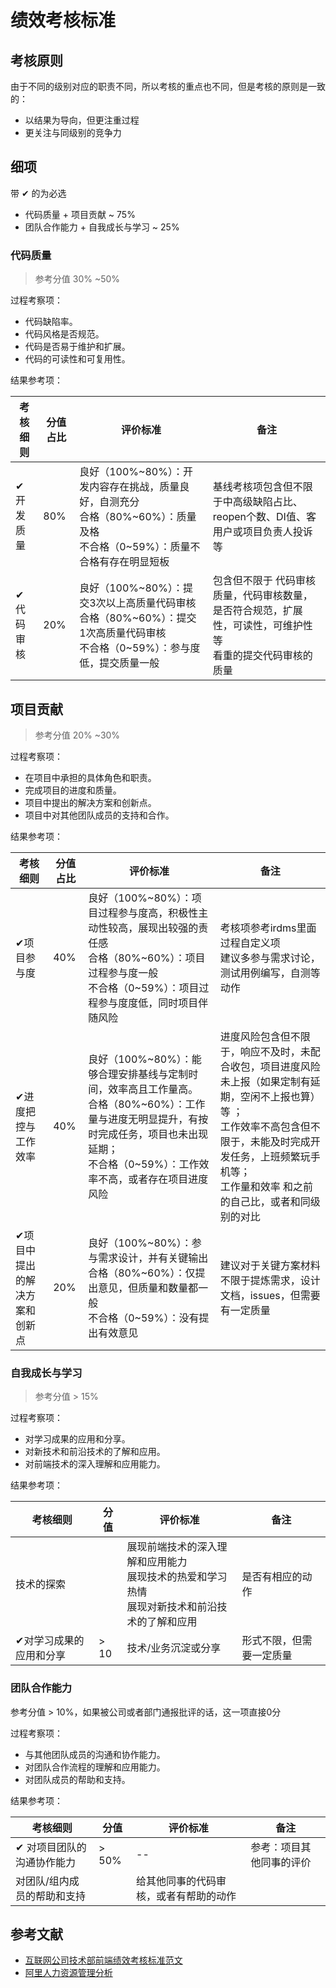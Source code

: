 # 绩效考核标准

## 考核原则

由于不同的级别对应的职责不同，所以考核的重点也不同，但是考核的原则是一致的：

+ 以结果为导向，但更注重过程
+ 更关注与同级别的竞争力

## 细项

带 ✔ 的为必选

+ 代码质量 + 项目贡献 ~ 75%
+ 团队合作能力 + 自我成长与学习 ~ 25%

### 代码质量

> 参考分值 30% ~50%

过程考察项：

+ 代码缺陷率。
+ 代码风格是否规范。
+ 代码是否易于维护和扩展。
+ 代码的可读性和可复用性。

结果参考项：

| 考核细则 | 分值占比 | 评价标准 | 备注 |
| ----- | ------ | ------ | ------ |
| ✔开发质量 | 80%| 良好（100%~80%）：开发内容存在挑战，质量良好，自测充分 <br>  合格（80%~60%）：质量及格 <br> 不合格（0~59%）：质量不合格有存在明显短板 | 基线考核项包含但不限于中高级缺陷占比、reopen个数、DI值、客用户或项目负责人投诉等 | 
| ✔代码审核 | 20%| 良好（100%~80%）：提交3次以上高质量代码审核 <br>  合格（80%~60%）：提交1次高质量代码审核 <br> 不合格（0~59%）：参与度低，提交质量一般 | 包含但不限于 代码审核质量，代码审核数量，是否符合规范，扩展性，可读性，可维护性 等 <br> 看重的提交代码审核的质量 | 

## 项目贡献

> 参考分值 20% ~30%

过程考察项：

- 在项目中承担的具体角色和职责。
- 完成项目的进度和质量。
- 项目中提出的解决方案和创新点。
- 项目中对其他团队成员的支持和合作。

结果参考项：

| 考核细则 | 分值占比 | 评价标准 | 备注 |
| ----- | ------ | ------ | ------ |
| ✔项目参与度 | 40% |  良好（100%~80%）：项目过程参与度高，积极性主动性较高，展现出较强的责任感 <br>  合格（80%~60%）：项目过程参与度一般 <br> 不合格（0~59%）：项目过程参与度度低，同时项目伴随风险  | 考核项参考irdms里面过程自定义项 <br> 建议多参与需求讨论，测试用例编写，自测等动作 |
| ✔进度把控与工作效率 |  40%   |  良好（100%~80%）：能够合理安排基线与定制时间，效率高且工作量高。 <br>  合格（80%~60%）：工作量与进度无明显提升，有按时完成任务，项目也未出现延期； <br> 不合格（0~59%）：工作效率不高，或者存在项目进度风险 <br>   |  进度风险包含但不限于，响应不及时，未配合收包，项目进度风险未上报（如果定制有延期，空闲不上报也算）等 ；<br>工作效率不高包含但不限于，未能及时完成开发任务，上班频繁玩手机等；<br> 工作量和效率 和之前的自己比，或者和同级别的对比  |
| ✔项目中提出的解决方案和创新点 | 20% |  良好（100%~80%）：参与需求设计，并有关键输出 <br>  合格（80%~60%）：仅提出意见，但质量和数量都一般 <br> 不合格（0~59%）：没有提出有效意见  | 建议对于关键方案材料不限于提炼需求，设计文档，issues，但需要有一定质量 |

### 自我成长与学习

> 参考分值 > 15%

过程考察项：

+ 对学习成果的应用和分享。
+ 对新技术和前沿技术的了解和应用。
+ 对前端技术的深入理解和应用能力。

结果参考项：

| 考核细则 | 分值 | 评价标准 | 备注 |
| ----- | ------ | ------ | ------ |
| 技术的探索 |  | 展现前端技术的深入理解和应用能力 <br> 展现技术的热爱和学习热情 <br> 展现对新技术和前沿技术的了解和应用 | 是否有相应的动作 |
| ✔对学习成果的应用和分享 | > 10 | 技术/业务沉淀或分享 | 形式不限，但需要一定质量 |

### 团队合作能力

参考分值 > 10%，如果被公司或者部门通报批评的话，这一项直接0分

过程考察项：

+ 与其他团队成员的沟通和协作能力。
+ 对团队合作流程的理解和应用能力。
+ 对团队成员的帮助和支持。

结果参考项：

| 考核细则 | 分值 | 评价标准 | 备注 |
| ----- | ------ | ------ | ------ |
| ✔ 对项目团队的沟通协作能力 | > 50% | -- | 参考：项目其他同事的评价 |
| 对团队/组内成员的帮助和支持 |  | 给其他同事的代码审核，或者有帮助的动作 |  |

## 参考文献

+ [互联网公司技术部前端绩效考核标准范文](https://www.jianli.com/article/oxpdae.html)
+ [阿里人力资源管理分析](https://zhuanlan.zhihu.com/p/138800054)